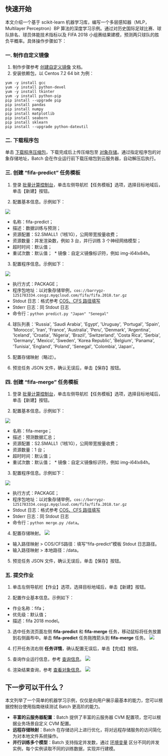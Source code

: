 ## 快速开始
本文介绍一个基于 scikit-learn 机器学习库，编写一个多层感知器（MLP，Multilayer Perceptron）BP 算法的深度学习示例。通过对历史国际足球比赛、球队排名、球员体能技术指标以及 FIFA 2018 小组赛结果建模，预测两只球队的胜负平概率。具体操作步骤如下：
### 一. 制作自定义镜像
1. 制作步骤参考 [创建自定义镜像](https://intl.cloud.tencent.com/document/product/213/4942) 文档。
2. 安装依赖包，以 Centos 7.2 64 bit 为例：
```
yum -y install gcc
yum -y install python-devel
yum -y install tkinter
yum -y install python-pip
pip install --upgrade pip
pip install pandas
pip install numpy
pip install matplotlib
pip install seaborn
pip install sklearn
pip install --upgrade python-dateutil
```

### 二. 下载程序包
单击 [下载程序压缩包](https://main.qcloudimg.com/raw/40b6eb7103072ca549e398ca39783f21.gz)，下载完成后上传压缩包至 [对象存储](https://intl.cloud.tencent.com/document/product/436)。通过指定程序包的对象存储地址，Batch 会在作业运行前下载压缩包到云服务器，自动解压后执行。

### 三. 创建 “fifa-predict” 任务模板
1. 登录 [批量计算控制台]()，单击左侧导航栏【任务模板】选项，选择目标地域后，单击【新建】按钮。

2. 配置基本信息。示例如下：

  ![](https://main.qcloudimg.com/raw/27ff7efad8dd94cb875b6eaac022a23a.png)
  * 名称：fifa-predict；
  * 描述：数据训练与预测；
  * 资源配置：S2.SMALL1（1核1G），公网带宽按量收费；
  * 资源数量：并发渲染数，例如 3 台，并行训练 3 个神经网络模型；
  * 超时时间：默认值；
  * 重试次数：默认值；
  * 镜像：自定义镜像标识符，例如 img-i64lx84h。

3. 配置程序信息。示例如下：

  ![](https://main.qcloudimg.com/raw/3f9d2ce72a2f180b3165e43c21319b9c.png)
  
   - 执行方式：PACKAGE；
   - 程序包地址：以对象存储举例，`cos://barrygz-1251783334.cosgz.myqcloud.com/fifa/fifa.2018.tar.gz`
   - Stdout 日志：格式参考 [COS、CFS 路径填写](https://cloud.tencent.com/document/product/599/13996)
   - Stderr 日志：同 Stdout 日志
   - 命令行：`python predict.py "Japan" "Senegal"`

4. 球队列表：'Russia', 'Saudi Arabia', 'Egypt', 'Uruguay', 'Portugal', 'Spain', 'Morocco', 'Iran', 'France', 'Australia', 'Peru', 'Denmark', 'Argentina', 'Iceland', 'Croatia', 'Nigeria', 'Brazil', 'Switzerland', 'Costa Rica', 'Serbia', 'Germany', 'Mexico', 'Sweden', 'Korea Republic', 'Belgium', 'Panama', 'Tunisia', 'England', 'Poland', 'Senegal', 'Colombia', 'Japan'。

5. 配置存储映射（略过）。

6. 预览任务 JSON 文件，确认无误后，单击【保存】按钮。

### 四. 创建 “fifa-merge” 任务模板
1. 登录 [批量计算控制台]()，单击左侧导航栏【任务模板】选项，选择目标地域后，单击【新建】按钮。

2. 配置基本信息。示例如下：

![](https://main.qcloudimg.com/raw/a1936c208ed4ae43628729072547a015.png)

  * 名称：fifa-merge；
  * 描述：预测数据汇总；
  * 资源配置：S2.SMALL1（1核1G），公网带宽按量收费；
  * 资源数量：1 台；
  * 超时时间：默认值；
  * 重试次数：默认值；
  * 镜像：自定义镜像标识符，例如 img-i64lx84h。

3. 配置程序信息。示例如下：

![](https://main.qcloudimg.com/raw/4435b40995c423506ffe559c9cdb6c10.png)

   - 执行方式：PACKAGE；
   - 程序包地址：以对象存储举例，`cos://barrygz-1251783334.cosgz.myqcloud.com/fifa/fifa.2018.tar.gz`
   - Stdout 日志：格式参考 [COS、CFS 路径填写](https://intl.cloud.tencent.com/document/product/599/13996)
   - Stderr 日志：同 Stdout 日志
   - 命令行：`python merge.py /data`。

4. 配置存储映射。
![](https://main.qcloudimg.com/raw/63b58ffd1d778f39c938e00edaa61ddc.png)
 - 输入路径映射 > COS/CFS路径：填写“fifa-predict”模板 Stdout 日志路径。
 - 输入路径映射 > 本地路径：/data。

5. 预览任务 JSON 文件，确认无误后，单击【保存】按钮。

### 五. 提交作业
1. 单击左侧导航栏【作业】选项，选择目标地域后，单击【新建】按钮。

2. 配置作业基本信息。示例如下：
  * 作业名称：fifa；
  * 优先级：默认值；
  * 描述：fifa 2018 model。

3. 选中任务流页面左侧 **fifa-predict** 和 **fifa-merge** 任务，移动鼠标将任务放置到右侧画布中。单击 **fifa-predict** 任务拖拽箭头到 **fifa-merge** 任务。
![](https://main.qcloudimg.com/raw/3dc9cf8e7ae8b2b5ae600d48cd58ee7c.png)

4. 打开任务流右侧 **任务详情**，确认配置无误后，单击【完成】按钮。

5. 查询作业运行信息，参考 [查询信息]()。
![](https://main.qcloudimg.com/raw/367517ad9dc347a8fbe46dcd9af8c38c.png)
 
6. 渲染结果查询，参考 [查看对象信息]()。
![](https://main.qcloudimg.com/raw/4e1a8c2b5e0320ee6f7be7f23a765e0b.png)

## 下一步可以干什么？
本文列举了一个简单的机器学习示例，仅仅是向用户展示最基本的能力，您可以根据控制台使用指南继续测试 Batch 更高阶的能力。
- **丰富的云服务器配置**：Batch 提供了丰富的云服务器 CVM 配置项，您可以根据业务场景自定义 CVM 配置。
- **远程存储映射**：Batch 在存储访问上进行优化，将对远程存储服务的访问简化为对本地文件系统操作。
- **并行训练多个模型**：Batch 支持指定并发数，通过 [环境变量](https://intl.cloud.tencent.com/document/product/599/11752) 区分不同的并发实例，每个实例读取不同的训练数据，实现并行建模。

